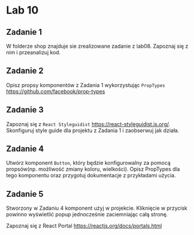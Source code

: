 # Lab 10

## Zadanie 1
W folderze shop znajduje sie zrealizowane zadanie z lab08. Zapoznaj się z nim i przeanalizuj kod.

## Zadanie 2
Opisz propsy komponentów z Zadania 1 wykorzystując `PropTypes` https://github.com/facebook/prop-types


## Zadanie 3
Zapoznaj się z `React Styleguidist`  https://react-styleguidist.js.org/.
Skonfiguruj style guide dla projektu z Zadania 1 i zaobserwuj jak działa.


## Zadanie 4
Utwórz komponent `Button`, który będzie konfigurowalny za pomocą propsów(np. możliwość zmiany koloru, wielkości).
Opisz PropTypes dla tego komponentu oraz przygotuj dokumentacje z przykładami użycia.


## Zadanie 5
Stworzony w Zadaniu 4 komponent użyj w projekcie. Kliknięcie w przycisk powinno wyświetlić popup jednocześnie zaciemniając całą stronę.

Zapoznaj się z React Portal https://reactjs.org/docs/portals.html